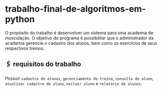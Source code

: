 # trabalho-final-de-algoritmos-em-python
O propósito do trabalho é desenvolver um sistema para uma academia de musculação. O objetivo do programa é possibilitar que o administrador da academia gerencie o cadastro dos alunos, bem como os exercícios de seus respectivos treinos.
## 🖇 requisitos do trabalho
Possuir `cadastro de alunos`, `gerenciamento de treino`, `consulta de aluno`, `atualizar cadastro de aluno`, `excluir aluno` e `relatório de alunos`.
